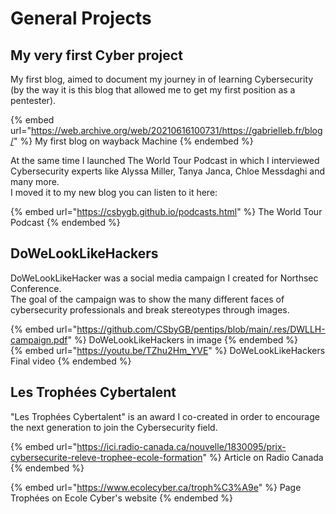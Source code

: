 # General Projects

## My very first Cyber project

My first blog, aimed to document my journey in of learning Cybersecurity (by the way it is this blog that allowed me to get my first position as a pentester).  

{% embed url="https://web.archive.org/web/20210616100731/https://gabrielleb.fr/blog/" %} My first blog on wayback Machine {% endembed %}  

At the same time I launched The World Tour Podcast in which I interviewed Cybersecurity experts like Alyssa Miller, Tanya Janca, Chloe Messdaghi and many more.  
I moved it to my new blog you can listen to it here:

{% embed url="https://csbygb.github.io/podcasts.html" %} The World Tour Podcast {% endembed %}  

## DoWeLookLikeHackers

DoWeLookLikeHacker was a social media campaign I created for Northsec Conference.  
The goal of the campaign was to show the many different faces of cybersecurity professionals and break stereotypes through images.

{% embed url="https://github.com/CSbyGB/pentips/blob/main/.res/DWLLH-campaign.pdf" %} DoWeLookLikeHackers in image {% endembed %}  
{% embed url="https://youtu.be/TZhu2Hm_YVE" %} DoWeLookLikeHackers Final video {% endembed %}  

## Les Trophées Cybertalent

"Les Trophées Cybertalent" is an award I co-created in order to encourage the next generation to join the Cybersecurity field.  

{% embed url="https://ici.radio-canada.ca/nouvelle/1830095/prix-cybersecurite-releve-trophee-ecole-formation" %} Article on Radio Canada {% endembed %}  

{% embed url="https://www.ecolecyber.ca/troph%C3%A9e" %} Page Trophées on Ecole Cyber's website {% endembed %}  
